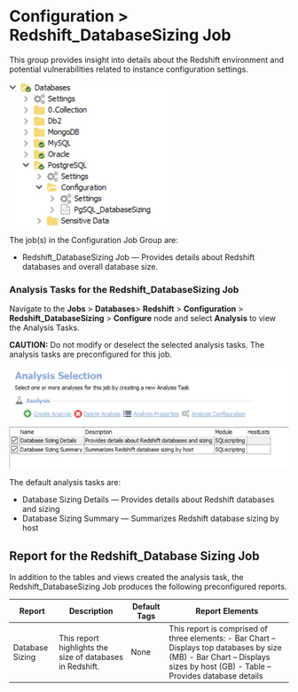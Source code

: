 # Configuration > Redshift_DatabaseSizing Job

This group provides insight into details about the Redshift environment and potential
vulnerabilities related to instance configuration settings.

![configurationjobgroup](../../../../../../static/img/product_docs/accessanalyzer/solutions/databases/postgresql/configurationjobgroup.webp)

The job(s) in the Configuration Job Group are:

- Redshift_DatabaseSizing Job — Provides details about Redshift databases and overall database size.

### Analysis Tasks for the Redshift_DatabaseSizing Job

Navigate to the **Jobs** > **Databases**> **Redshift** > **Configuration** >
**Redshift_DatabaseSizing** > **Configure** node and select **Analysis** to view the Analysis Tasks.

**CAUTION:** Do not modify or deselect the selected analysis tasks. The analysis tasks are
preconfigured for this job.

![analysisredshiftconfigurationjob](../../../../../../static/img/product_docs/accessanalyzer/solutions/databases/redshift/analysisredshiftconfigurationjob.webp)

The default analysis tasks are:

- Database Sizing Details — Provides details about Redshift databases and sizing
- Database Sizing Summary — Summarizes Redshift database sizing by host

## Report for the Redshift_Database Sizing Job

In addition to the tables and views created the analysis task, the Redshift_DatabaseSizing Job
produces the following preconfigured reports.

| Report          | Description                                               | Default Tags | Report Elements                                                                                                                                                             |
| --------------- | --------------------------------------------------------- | ------------ | --------------------------------------------------------------------------------------------------------------------------------------------------------------------------- |
| Database Sizing | This report highlights the size of databases in Redshift. | None         | This report is comprised of three elements: - Bar Chart – Displays top databases by size (MB) - Bar Chart – Displays sizes by host (GB) - Table – Provides database details |
